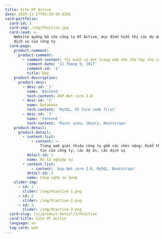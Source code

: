```yaml
---
title: Site HT Active
date: 2019-11-27T03:50:39.820Z
card-portfolio:
  card-id: 3
  card-img: /img/htactive.jpg
  card-lead: >-
    Website quảng bá cho công ty HT Active, mục đính hiển thị các dự án, các
    dịch vụ của công ty
  card-page:
    product-comment:
      product-comment:
        - comment-content: Tôi muốn có một trang web như thế này cho công ty của mình.
          comment-date: '11 Tháng 9, 2017'
          comment-id: '1'
          title: Đẹp
    product-description:
      product-desc:
        - desc-id: '1'
          name: 'Backend '
          tech-content: ASP.Net core 2.0
        - desc-id: '2'
          name: Database
          tech-content: 'MySQL, EF Core code first'
        - desc-id: '3'
          name: 'Fontend '
          tech-content: 'Razor view, JQuery, Bootstraps'
    product-detail:
      product-detail:
        - content-list:
            - content: >-
                Trang web giới thiệu công ty gồm các chức năng: Hiển thị thông
                tin của công ty, các dự án, các dịch vụ
          detail-id: 1
          name: Mô tả nghiệp vụ
        - content-list:
            - content: 'Asp.Net core 2.0, MySQL, Bootstraps'
          detail-id: 2
          name: Công nghệ sử dụng
    slider-img:
      - id: 1
        slider: /img/htactive-1.png
      - id: 2
        slider: /img/htactive-2.png
      - id: 3
        slider: /img/htactive-3.png
  card-slug: /vi/product-detail/3/htactive
  card-title: Site HT Active
  language: vn
  tag-card: web
---
```


